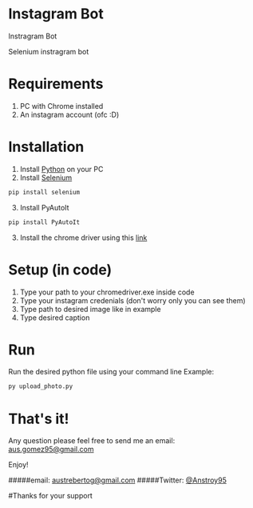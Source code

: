 # Instagram Bot

Instragram Bot

Selenium instragram bot

# Requirements

1. PC with Chrome installed
2. An instagram account (ofc :D)

# Installation

1. Install [Python](https://www.python.org/downloads/) on your PC
2. Install [Selenium](https://www.selenium.dev/)

```bash
pip install selenium
```

3. Install PyAutoIt

```bash
pip install PyAutoIt
```

3. Install the chrome driver using this [link](https://sites.google.com/a/chromium.org/chromedriver/getting-started)

# Setup (in code)

1. Type your path to your chromedriver.exe inside code
2. Type your instagram credenials (don't worry only you can see them)
3. Type path to desired image like in example
4. Type desired caption

# Run

Run the desired python file using your command line
Example:

```bash
py upload_photo.py
```

# That's it!

Any question please feel free to send me an email: aus.gomez95@gmail.com

Enjoy!

#####email: austrebertog@gmail.com
#####Twitter: [@Anstroy95](https://twitter.com/Anstroy95)

#Thanks for your support
